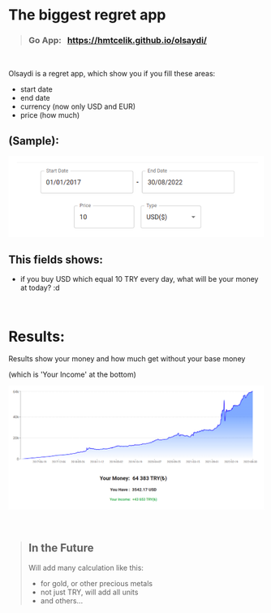 # The biggest regret app

> ### Go App: &nbsp; https://hmtcelik.github.io/olsaydi/

<br>

Olsaydi is a regret app, which show you if you fill these areas:
- start date
- end date
- currency (now only USD and EUR)
- price (how much)

## (Sample):

![](public/fields.png)
## This fields shows:

- if you buy USD which equal 10 TRY every day, what will be your money at today?  :d

<br>

# Results:

Results show your money and how much get without your base money

(which is 'Your Income' at the bottom)

![](public/chart.png)


<br>

>## In the Future
> Will add many calculation like this:
> - for gold, or other precious metals
> - not just TRY, will add all units
> - and others...